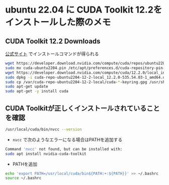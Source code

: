 # ubuntu 22.04 に CUDA Toolkit 12.2をインストールした際のメモ


## CUDA Toolkit 12.2 Downloads
[公式サイト](https://developer.nvidia.com/cuda-toolkit-archive) でインストールコマンドが得られる

~~~ bash
wget https://developer.download.nvidia.com/compute/cuda/repos/ubuntu2204/x86_64/cuda-ubuntu2204.pin
sudo mv cuda-ubuntu2204.pin /etc/apt/preferences.d/cuda-repository-pin-600
wget https://developer.download.nvidia.com/compute/cuda/12.2.0/local_installers/cuda-repo-ubuntu2204-12-2-local_12.2.0-535.54.03-1_amd64.deb
sudo dpkg -i cuda-repo-ubuntu2204-12-2-local_12.2.0-535.54.03-1_amd64.deb
sudo cp /var/cuda-repo-ubuntu2204-12-2-local/cuda-*-keyring.gpg /usr/share/keyrings/
sudo apt-get update
sudo apt-get -y install cuda
~~~


## CUDA Toolkitが正しくインストールされていることを確認
~~~ bash
/usr/local/cuda/bin/nvcc --version
~~~


- `nvcc` で次のようなエラーになる場合はPATHを追加する
~~~ bash
Command 'nvcc' not found, but can be installed with:
sudo apt install nvidia-cuda-toolkit
~~~

- PATHを追加 
~~~ bash
echo 'export PATH=/usr/local/cuda/bin${PATH:+:${PATH}}' >> ~/.bashrc
source ~/.bashrc
~~~